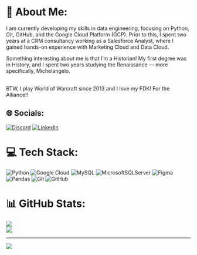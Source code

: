 # 💫 About Me:
I am currently developing my skills in data engineering, focusing on Python, Git, GitHub, and the Google Cloud Platform (GCP). Prior to this, I spent two years at a CRM consultancy working as a Salesforce Analyst, where I gained hands-on experience with Marketing Cloud and Data Cloud.

Something interesting about me is that I’m a Historian! My first degree was in History, and I spent two years studying the Renaissance — more specifically, Michelangelo.<br><br>

BTW, I play World of Warcraft since 2013 and I love my FDK! For the Alliance!! 


## 🌐 Socials:
[![Discord](https://img.shields.io/badge/Discord-%237289DA.svg?logo=discord&logoColor=white)](https://discord.gg/matheusfernandes) [![LinkedIn](https://img.shields.io/badge/LinkedIn-%230077B5.svg?logo=linkedin&logoColor=white)](https://www.linkedin.com/in/mathfnz/) 

# 💻 Tech Stack:
![Python](https://img.shields.io/badge/python-3670A0?style=for-the-badge&logo=python&logoColor=ffdd54) ![Google Cloud](https://img.shields.io/badge/GoogleCloud-%234285F4.svg?style=for-the-badge&logo=google-cloud&logoColor=white) ![MySQL](https://img.shields.io/badge/mysql-4479A1.svg?style=for-the-badge&logo=mysql&logoColor=white) ![MicrosoftSQLServer](https://img.shields.io/badge/Microsoft%20SQL%20Server-CC2927?style=for-the-badge&logo=microsoft%20sql%20server&logoColor=white) ![Figma](https://img.shields.io/badge/figma-%23F24E1E.svg?style=for-the-badge&logo=figma&logoColor=white) ![Pandas](https://img.shields.io/badge/pandas-%23150458.svg?style=for-the-badge&logo=pandas&logoColor=white) ![Git](https://img.shields.io/badge/git-%23F05033.svg?style=for-the-badge&logo=git&logoColor=white) ![GitHub](https://img.shields.io/badge/github-%23121011.svg?style=for-the-badge&logo=github&logoColor=white) 
# 📊 GitHub Stats:
![](https://nirzak-streak-stats.vercel.app/?user=mathfnz&theme=dark&hide_border=false)<br/>
![](https://github-readme-stats.vercel.app/api/top-langs/?username=mathfnz&theme=dark&hide_border=false&include_all_commits=false&count_private=false&layout=compact)



---
[![](https://visitcount.itsvg.in/api?id=faedaz&icon=0&color=0)](https://visitcount.itsvg.in)

<!-- Proudly created with GPRM ( https://gprm.itsvg.in ) -->
